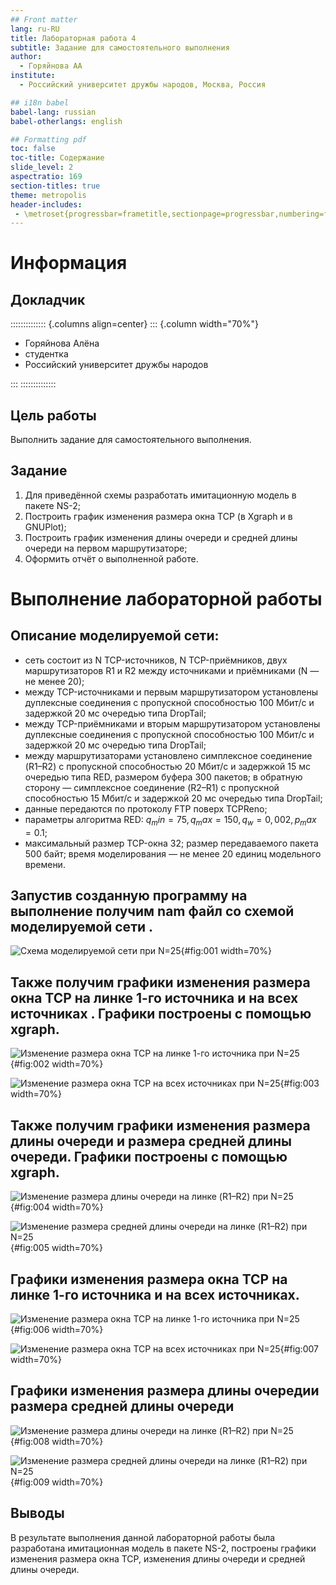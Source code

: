 ```yaml
---
## Front matter
lang: ru-RU
title: Лабораторная работа 4
subtitle: Задание для самостоятельного выполнения
author:
  - Горяйнова АА
institute:
  - Российский университет дружбы народов, Москва, Россия

## i18n babel
babel-lang: russian
babel-otherlangs: english

## Formatting pdf
toc: false
toc-title: Содержание
slide_level: 2
aspectratio: 169
section-titles: true
theme: metropolis
header-includes:
 - \metroset{progressbar=frametitle,sectionpage=progressbar,numbering=fraction}
---
```


# Информация

## Докладчик

:::::::::::::: {.columns align=center}
::: {.column width="70%"}

  * Горяйнова Алёна
  * студентка
  * Российский университет дружбы народов

:::
::::::::::::::

## Цель работы

Выполнить задание для самостоятельного выполнения.

## Задание

1. Для приведённой схемы разработать имитационную модель в пакете NS-2;
2. Построить график изменения размера окна TCP (в Xgraph и в GNUPlot);
3. Построить график изменения длины очереди и средней длины очереди на первом
маршрутизаторе;
4. Оформить отчёт о выполненной работе.

# Выполнение лабораторной работы

## Описание моделируемой сети:

- сеть состоит из N TCP-источников, N TCP-приёмников, двух маршрутизаторов
R1 и R2 между источниками и приёмниками (N — не менее 20);
- между TCP-источниками и первым маршрутизатором установлены дуплексные
соединения с пропускной способностью 100 Мбит/с и задержкой 20 мс очередью
типа DropTail;
- между TCP-приёмниками и вторым маршрутизатором установлены дуплексные
соединения с пропускной способностью 100 Мбит/с и задержкой 20 мс очередью
типа DropTail;
- между маршрутизаторами установлено симплексное соединение (R1–R2) с пропускной способностью 20 Мбит/с и задержкой 15 мс очередью типа RED, размером буфера 300 пакетов; в обратную сторону — симплексное соединение (R2–R1) с пропускной способностью 15 Мбит/с и задержкой 20 мс очередью типа DropTail;
- данные передаются по протоколу FTP поверх TCPReno;
- параметры алгоритма RED: $q_min = 75, q_max = 150, q_w = 0, 002, p_max = 0.1$;
- максимальный размер TCP-окна 32; размер передаваемого пакета 500 байт; время
моделирования — не менее 20 единиц модельного времени.



## Запустив созданную программу на выполнение получим nam файл со схемой моделируемой сети .

![Схема моделируемой сети при N=25](image/1.png){#fig:001 width=70%}

## Также получим графики изменения размера окна TCP на линке 1-го источника  и на всех источниках . Графики построены с помощью xgraph.

![Изменение размера окна TCP на линке 1-го источника при N=25](image/2.png){#fig:002 width=70%}

![Изменение размера окна TCP на всех источниках при N=25](image/3.png){#fig:003 width=70%}

## Также получим графики изменения размера длины очереди и размера средней длины очереди. Графики построены с помощью xgraph.

![Изменение размера длины очереди на линке (R1–R2) при N=25](image/4.png){#fig:004 width=70%}

![Изменение размера средней длины очереди на линке (R1–R2) при N=25](image/5.png){#fig:005 width=70%}

## Графики изменения размера окна TCP на линке 1-го источника и на всех источниках. 

![Изменение размера окна TCP на линке 1-го источника при N=25](image/6.png){#fig:006 width=70%}

![Изменение размера окна TCP на всех источниках при N=25](image/7.png){#fig:007 width=70%}

## Графики изменения размера длины очередии размера средней длины очереди

![Изменение размера длины очереди на линке (R1–R2) при N=25](image/8.png){#fig:008 width=70%}

![Изменение размера средней длины очереди на линке (R1–R2) при N=25](image/9.png){#fig:009 width=70%}

## Выводы

В результате выполнения данной лабораторной работы была разработана имитационная модель в пакете NS-2, построены графики изменения размера окна TCP, изменения длины очереди и средней длины очереди.
